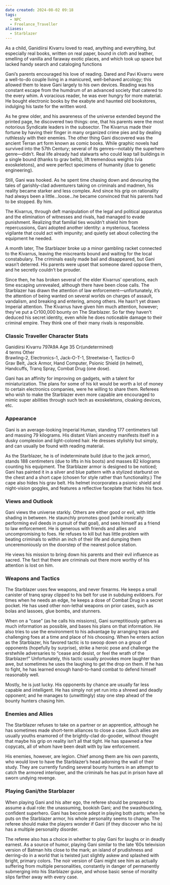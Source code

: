 ```yaml
---
date created: 2024-08-02 09:18
tags:
  - NPC
  - Freelance_Traveller
aliases:
  - Starblazer
---
```

As a child, Ganidiirsi Kivarru loved to read, anything and everything, but especially real books, written on real paper, bound in cloth and leather, smelling of vanilla and faraway exotic places, and which took up space but lacked handy search and cataloging functions

Gani’s parents encouraged his love of reading. Dared and Pavi Kivarru were a well-to-do couple living in a manicured, well-behaved arcology; this allowed them to leave Gani largely to his own devices. Reading was his constant escape from the humdrum of an advanced society that catered to the every whim. A voracious reader, he was ever hungry for more material. He bought electronic books by the exabyte and haunted old bookstores, indulging his taste for the written word.

As he grew older, and his awareness of the universe extended beyond the printed page, he discovered two things: one, that his parents were the most notorious Syndicate leaders in the subsector. The Kivarrus made their fortune by having their finger in many organized crime pies and by dealing ruthlessly with their enemies. The other thing Gani discovered was the ancient Terran art form known as comic books. While graphic novels had survived into the 57th Century; several of its genres—notably the superhero genre—didn’t. Real life already had stalwarts who could leap tall buildings in a single bound (thanks to grav belts), lift tremendous weights (via exoskeletons), and were perfect specimens of humanity (due to genetic engineering).

Still, Gani was hooked. As he spent time chasing down and devouring the tales of garishly-clad adventurers taking on criminals and madmen, his reality became starker and less complex. And since his grip on rationality had always been a little…loose…he became convinced that his parents had to be stopped. By him.

The Kivarrus, through deft manipulation of the legal and political apparatus and the elimination of witnesses and rivals, had managed to evade punishment. Realizing that familial ties wouldn’t shield him from repercussions, Gani adopted another identity: a mysterious, faceless vigilante that could act with impunity; and quietly set about collecting the equipment he needed.

A month later, The Starblazer broke up a minor gambling racket connected to the Kivarrus, leaving the miscreants bound and waiting for the local constabulary. The criminals easily made bail and disappeared, but Gani wasn’t deterred. His parents were upset that someone dared oppose them, and he secretly couldn’t be prouder.

Since then, he has broken several of the elder Kivarrus’ operations, each time escaping unrevealed, although there have been close calls. The Starblazer has drawn the attention of law enforcement—unfortunately, it’s the attention of being wanted on several worlds on charges of assault, vandalism, and breaking and entering, among others. He hasn’t yet drawn Imperial attention. The Kivarrus have given him much attention, however; they’ve put a Cr100,000 bounty on The Starblazer. So far they haven’t deduced his secret identity, even while he does noticeable damage to their criminal empire. They think one of their many rivals is responsible.

### Classic Traveller Character Stats

Ganidiirsi Kivarru 797A9A Age 35 Cr(undetermined)  
4 terms Other  
Brawling-2, Electronics-1, Jack-O-T-1, Streetwise-1, Tactics-0  
Grav Belt, Jack Armor, Hand Computer, Psionic Shield (in helmet), Handcuffs, Tranq Spray, Combat Drug (one dose).

Gani has an affinity for improving on gadgets, with a talent for miniaturization. The plans for some of his kit would be worth a lot of money to certain electronics companies, were he willing to share them. Referees who wish to make the Starblazer even more capable are encouraged to mimic super abilities through such tech as exoskeletons, cloaking devices, etc.

### Appearance

Gani is an average-looking Imperial Human, standing 177 centimeters tall and massing 79 kilograms. His distant Vilani ancestry manifests itself in a dusky complexion and light-colored hair. He dresses stylishly but simply, and can usually be found with reading material.

As the Starblazer, he is of indeterminate build (due to the jack armor), stands 188 centimeters (due to lifts in his boots) and masses 82 kilograms counting his equipment. The Starblazer armor is designed to be noticed; Gani has painted it in a silver and blue pattern with a stylized starburst on the chest and a short cape (chosen for style rather than functionality.) The cape also hides his grav belt. His helmet incorporates a psionic shield and night-vision goggles, and features a reflective faceplate that hides his face.

### Views and Outlook

Gani views the universe starkly. Others are either good or evil, with little shading in between. He staunchly promotes good (while ironically performing evil deeds in pursuit of that goal), and sees himself as a friend to law enforcement. He is generous with friends and allies and uncompromising to foes. He refuses to kill but has little problem with beating criminals to within an inch of their life and dumping them unceremoniously on the doorstep of the nearest police station.

He views his mission to bring down his parents and their evil influence as sacred. The fact that there are criminals out there more worthy of his attention is lost on him.

### Weapons and Tactics

The Starblazer uses few weapons, and never firearms. He keeps a small canister of tranq spray clipped to his belt for use in subduing evildoers. For times when he needs an edge, he keeps a dose of Combat Drug in a secret pocket. He has used other non-lethal weapons on prior cases, such as bolas and lassoes, glue bombs, and stunners.

When on a “case” (as he calls his missions), Gani surreptitiously gathers as much information as possible, and bases his plans on that information. He also tries to use the environment to his advantage by arranging traps and challenging foes at a time and place of his choosing. When he enters action as the Starblazer, his favored tactic is to swoop down on a group of opponents (hopefully by surprise), strike a heroic pose and challenge the erstwhile adversaries to “cease and desist, or feel the wrath of the Starblazer!” Unfortunately, this tactic usually provokes more laughter than awe, but sometimes he uses the laughing to get the drop on them. If he has to fight, he has learned enough hand-to-hand combat to defend himself reasonably well.

Mostly, he is just lucky. His opponents by chance are usually far less capable and intelligent. He has simply not yet run into a shrewd and deadly opponent; and he manages to (unwittingly) stay one step ahead of the bounty hunters chasing him.

### Enemies and Allies

The Starblazer refuses to take on a partner or an apprentice, although he has sometimes made short-term alliances to close a case. Such allies are usually youths enamored of the brightly-clad do-gooder, without thought that maybe his grip on reality isn’t all that tight. He has spawned a few copycats, all of whom have been dealt with by law enforcement.

His enemies, however, are legion. Chief among them are his own parents, who would love to have the Starblazer’s head adorning the wall of their study. They are currently funding several bounty hunters in an attempt to catch the armored interloper, and the criminals he has put in prison have all sworn undying revenge.

### Playing Gani/the Starblazer

When playing Gani and his alter ego, the referee should be prepared to assume a dual role: the unassuming, bookish Gani; and the swashbuckling, confident superhero. Gani has become adept in playing both parts; when he puts on the Starblazer armor, his whole personality seems to change. The referee should make the players wonder if Gani (if they discover who he is) has a multiple personality disorder.

The referee also has a choice in whether to play Gani for laughs or in deadly earnest. As a source of humor, playing Gani similar to the late ’60s television version of Batman hits close to the mark; an island of prudishness and derring-do in a world that is twisted just slightly askew and splashed with bright, primary colors. The noir version of Gani might see him as actually suffering from multiple personalities, constantly in danger of permanently submerging into his Starblazer guise, and whose basic sense of morality slips farther away with every case.